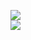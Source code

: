 [![](https://img.shields.io/badge/Made%20With-Github%20Spray-lightgrey.svg?style=for-the-badge&logo=github)](https://github.com/Annihil/github-spray#13520)  
[![](https://i.imgur.com/2DrTn0Z.gif)](https://github.com/Annihil/github-spray)